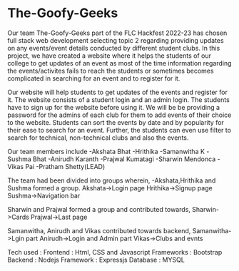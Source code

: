 # The-Goofy-Geeks
Our team The-Goofy-Geeks part of the FLC Hackfest 2022-23 has chosen full stack web development selecting topic 2 regarding providing updates on any events/event details conducted by different student clubs.
In this project, we have created a website where it helps the students of our college to get updates of an event as most of the time information regarding the events/activites fails to reach the students or sometimes becomes complicated in searching for an event and to register for it.

Our website will help students to get updates of the events and register for it.
The website consists of a student login and an admin login. The students have to sign up for the website before using it.
We will be be providing a password for the admins of each club for them to add events of their choice to the website.
Students can sort the events by date and by popularity for their ease to search for an event.
Further, the students can even use filter to search for technical, non-technical clubs and also the events.

Our team members include
-Akshata Bhat
-Hrithika 
-Samanwitha K
-Sushma Bhat
-Anirudh Karanth
-Prajwal Kumatagi
-Sharwin Mendonca
-Vikas Pai
-Pratham Shetty(LEAD)

The team had been divided into groups wherein,
-Akshata,Hrithika and Sushma formed a group.
Akshata->Login page
Hrithika->Signup page
Sushma->Navigation bar

Sharwin and Prajwal formed a group and contributed towards,
Sharwin->Cards
Prajwal->Last page

Samanwitha, Anirudh and Vikas contributed towards backend,
Samanwitha->Lgin part
Anirudh->Login and Admin part
Vikas->Clubs and evnts

Tech used :
Frontend : Html, CSS and Javascript
Frameworks : Bootstrap
Backend  : Nodejs
Framework : Expressjs
Database : MYSQL



